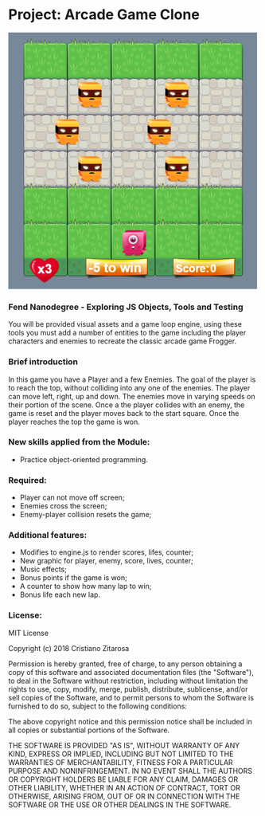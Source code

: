 # Project: Arcade Game Clone

![screenshot](images/screenshot.png)

### Fend Nanodegree - Exploring JS Objects, Tools and Testing

You will be provided visual assets and a game loop engine, using these tools you must add a number of entities to the game including the player characters and enemies to recreate the classic arcade game Frogger.

### Brief introduction

In this game you have a Player and a few Enemies. The goal of the player is to reach the top, without colliding into any one of the enemies. The player can move left, right, up and down. The enemies move in varying speeds on their portion of the scene. Once a the player collides with an enemy, the game is reset and the player moves back to the start square. Once the player reaches the top the game is won.

### New skills applied from the Module:

* Practice object-oriented programming.

### Required:

* Player can not move off screen;
* Enemies cross the screen;
* Enemy-player collision resets the game;

### Additional features:

* Modifies to engine.js to render scores, lifes, counter;
* New graphic for player, enemy, score, lives, counter;
* Music effects;
* Bonus points if the game is won;
* A counter to show how many lap to win;
* Bonus life each new lap.

### License:

MIT License

Copyright (c) 2018 Cristiano Zitarosa

Permission is hereby granted, free of charge, to any person obtaining a copy of this software and associated documentation files (the "Software"), to deal in the Software without restriction, including without limitation the rights to use, copy, modify, merge, publish, distribute, sublicense, and/or sell copies of the Software, and to permit persons to whom the Software is furnished to do so, subject to the following conditions:

The above copyright notice and this permission notice shall be included in all copies or substantial portions of the Software.

THE SOFTWARE IS PROVIDED "AS IS", WITHOUT WARRANTY OF ANY KIND, EXPRESS OR IMPLIED, INCLUDING BUT NOT LIMITED TO THE WARRANTIES OF MERCHANTABILITY, FITNESS FOR A PARTICULAR PURPOSE AND NONINFRINGEMENT. IN NO EVENT SHALL THE AUTHORS OR COPYRIGHT HOLDERS BE LIABLE FOR ANY CLAIM, DAMAGES OR OTHER LIABILITY, WHETHER IN AN ACTION OF CONTRACT, TORT OR OTHERWISE, ARISING FROM, OUT OF OR IN CONNECTION WITH THE SOFTWARE OR THE USE OR OTHER DEALINGS IN THE SOFTWARE.
